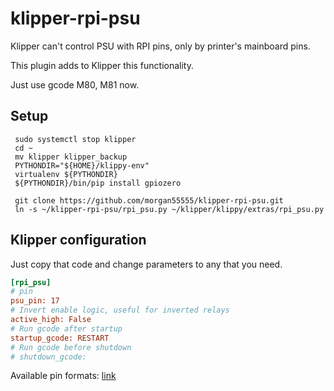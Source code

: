 # klipper-rpi-psu

Klipper can't control PSU with RPI pins, only by printer's mainboard pins.

This plugin adds to Klipper this functionality.

Just use gcode M80, M81 now.

## Setup

```
 sudo systemctl stop klipper
 cd ~
 mv klipper klipper_backup 
 PYTHONDIR="${HOME}/klippy-env"
 virtualenv ${PYTHONDIR}
 ${PYTHONDIR}/bin/pip install gpiozero
 
 git clone https://github.com/morgan55555/klipper-rpi-psu.git
 ln -s ~/klipper-rpi-psu/rpi_psu.py ~/klipper/klippy/extras/rpi_psu.py
```

## Klipper configuration

Just copy that code and change parameters to any that you need.

```ini
[rpi_psu]
# pin
psu_pin: 17
# Invert enable logic, useful for inverted relays
active_high: False
# Run gcode after startup
startup_gcode: RESTART
# Run gcode before shutdown
# shutdown_gcode: 
```

Available pin formats: [link](https://gpiozero.readthedocs.io/en/stable/recipes.html#pin-numbering)
